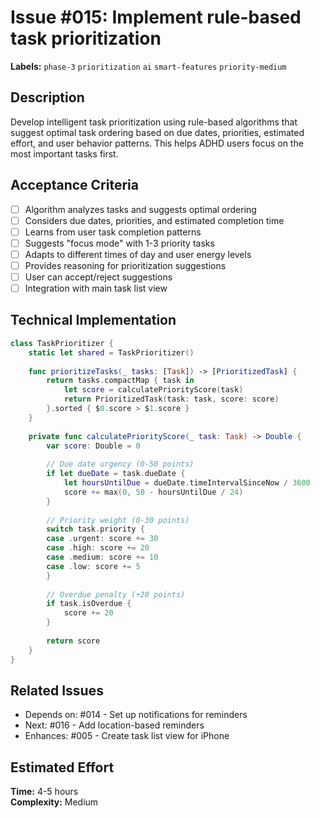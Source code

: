 # Issue #015: Implement rule-based task prioritization

**Labels:** `phase-3` `prioritization` `ai` `smart-features` `priority-medium`

## Description

Develop intelligent task prioritization using rule-based algorithms that suggest optimal task ordering based on due dates, priorities, estimated effort, and user behavior patterns. This helps ADHD users focus on the most important tasks first.

## Acceptance Criteria

- [ ] Algorithm analyzes tasks and suggests optimal ordering
- [ ] Considers due dates, priorities, and estimated completion time
- [ ] Learns from user task completion patterns
- [ ] Suggests "focus mode" with 1-3 priority tasks
- [ ] Adapts to different times of day and user energy levels
- [ ] Provides reasoning for prioritization suggestions
- [ ] User can accept/reject suggestions
- [ ] Integration with main task list view

## Technical Implementation
```swift
class TaskPrioritizer {
    static let shared = TaskPrioritizer()
    
    func prioritizeTasks(_ tasks: [Task]) -> [PrioritizedTask] {
        return tasks.compactMap { task in
            let score = calculatePriorityScore(task)
            return PrioritizedTask(task: task, score: score)
        }.sorted { $0.score > $1.score }
    }
    
    private func calculatePriorityScore(_ task: Task) -> Double {
        var score: Double = 0
        
        // Due date urgency (0-50 points)
        if let dueDate = task.dueDate {
            let hoursUntilDue = dueDate.timeIntervalSinceNow / 3600
            score += max(0, 50 - hoursUntilDue / 24)
        }
        
        // Priority weight (0-30 points)
        switch task.priority {
        case .urgent: score += 30
        case .high: score += 20
        case .medium: score += 10
        case .low: score += 5
        }
        
        // Overdue penalty (+20 points)
        if task.isOverdue {
            score += 20
        }
        
        return score
    }
}
```

## Related Issues

- Depends on: #014 - Set up notifications for reminders
- Next: #016 - Add location-based reminders
- Enhances: #005 - Create task list view for iPhone

## Estimated Effort

**Time:** 4-5 hours  
**Complexity:** Medium 